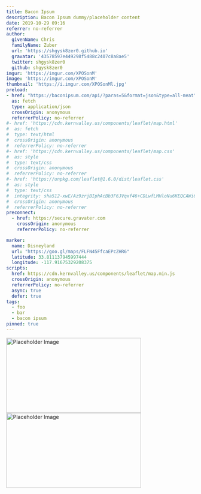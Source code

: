 ```yaml
---
title: Bacon Ipsum
description: Bacon Ipsum dummy/placeholder content
date: 2019-10-29 09:16
referrer: no-referrer
author:
  givenName: Chris
  familyName: Zuber
  url: 'https://shgysk8zer0.github.io'
  gravatar: '43578597e449298f5488c2407c8a8ae5'
  twitter: shgysk8zer0
  github: shgysk8zer0
imgur: 'https://imgur.com/XPOSonM'
image: 'https://imgur.com/XPOSonM'
thumbnail: 'https://i.imgur.com/XPOSonMl.jpg'
preload:
- href: "https://baconipsum.com/api/?paras=5&format=json&type=all-meat"
  as: fetch
  type: application/json
  crossOrigin: anonymous
  referrerPolicy: no-referrer
#- href: 'https://cdn.kernvalley.us/components/leaflet/map.html'
#  as: fetch
#  type: text/html
#  crossOrigin: anonymous
#  referrerPolicy: no-referrer
#- href: 'https://cdn.kernvalley.us/components/leaflet/map.css'
#  as: style
#  type: text/css
#  crossOrigin: anonymous
#  referrerPolicy: no-referrer
#- href: 'https://unpkg.com/leaflet@1.6.0/dist/leaflet.css'
#  as: style
#  type: text/css
#  integrity: sha512-xwE/Az9zrjBIphAcBb3F6JVqxf46+CDLwfLMHloNu6KEQCAWi6HcDUbeOfBIptF7tcCzusKFjFw2yuvEpDL9wQ==
#  crossOrigin: anonymous
#  referrerPolicy: no-referrer
preconnect:
  - href: https://secure.gravater.com
    crossOrigin: anonymous
    referrerPolicy: no-referrer

marker:
  name: Disneyland
  url: "https://goo.gl/maps/FLFN45FfcaEPcZHR6"
  latitude: 33.811137945997444
  longitude: -117.91675329208375
scripts:
  href: https://cdn.kernvalley.us/components/leaflet/map.min.js
  crossOrigin: anonymous
  referrerPolicy: no-referrer
  async: true
  defer: true
tags:
  - foo
  - bar
  - bacon ipsum
pinned: true
---
```

<slide-show controls="">
  <img slot="slide" src="https://via.placeholder.com/360x200/343434.png" width="360" height="200" alt="Placeholder Image" referrerpolicy="no-referrer" decoding="async" />
  <img slot="slide" src="https://via.placeholder.com/360x200/F06ABC.png" width="360" height="200" alt="Placeholder Image" referrerpolicy="no-referrer" decoding="async" />
</slide-show>
<bacon-ipsum></bacon-ipsum>
